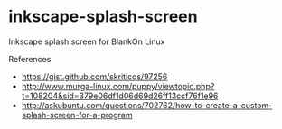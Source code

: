 # inkscape-splash-screen
Inkscape splash screen for BlankOn Linux

References
- https://gist.github.com/skriticos/97256
- http://www.murga-linux.com/puppy/viewtopic.php?t=108204&sid=379e06df1d06d69d26ff13ccf76f1e96
- http://askubuntu.com/questions/702762/how-to-create-a-custom-splash-screen-for-a-program